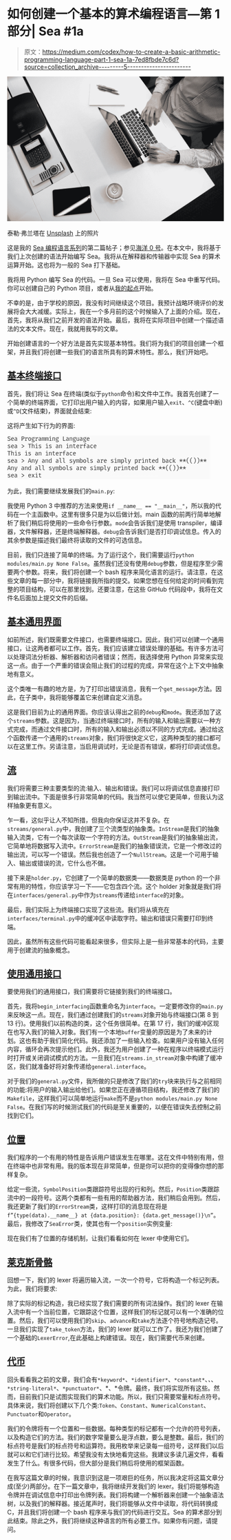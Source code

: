 # 如何创建一个基本的算术编程语言—第 1 部分| Sea #1a

> 原文：<https://medium.com/codex/how-to-create-a-basic-arithmetic-programming-language-part-1-sea-1a-7ed8fbde7c6d?source=collection_archive---------5----------------------->

![](img/311e436768368f1091ff423452aeb315.png)

泰勒·弗兰塔在 [Unsplash](https://unsplash.com?utm_source=medium&utm_medium=referral) 上的照片

这是我的 [Sea 编程语言系列](https://davidjmacdonald.medium.com/list/how-to-create-a-programming-language-0ee2bcc7bccd)的第二篇帖子；参见[海洋 0 号](/codex/how-to-design-your-own-programming-language-sea-0-d68e240b6155)。在本文中，我将基于我们上次创建的语法开始编写 Sea。我将从在解释器和传输器中实现 Sea 的算术运算开始。这也将为一般的 Sea 打下基础。

我将用 Python 编写 Sea 的代码。一旦 Sea 可以使用，我将在 Sea 中重写代码。你可以创建自己的 Python 项目，或者从[我的起点](https://github.com/DavidMacDonald11/Sea-Programming-Language/tree/c8b59778f0eea9b0bb149bed1c8e50f47d2c664f)开始。

不幸的是，由于学校的原因，我没有时间继续这个项目。我预计战略环境评价的发展将会大大减缓。实际上，我在一个多月前的这个时候输入了上面的介绍。现在，首先，我将从我们之前开发的语法开始。最后，我将在实际项目中创建一个描述语法的文本文件。现在，我就用我写的文章。

开始创建语言的一个好方法是首先实现基本特性。我们将为我们的项目创建一个框架，并且我们将创建一些我们的语言所具有的算术特性。那么，我们开始吧。

## [基本终端接口](https://github.com/DavidMacDonald11/Sea-Programming-Language/tree/69980003e67109c974f49539c127c774a85f9db3)

首先，我们将让 Sea 在终端(类似于`python`命令)和文件中工作。我首先创建了一个简单的终端界面，它打印出用户输入的内容，如果用户输入`exit`、`^C`(键盘中断)或`^D`(文件结束)，界面就会结束:

这将产生如下行为的界面:

![](img/bd7f2e553f24ed8b99b09922d9bed241.png)

为此，我们需要继续发展我们的`main.py`:

我使用 Python 3 中推荐的方法来使用`if __name__ == "__main__"`，所以我的代码在一个主函数中。这里有很多只是为以后做计划。main 函数的前两行简单地解析了我们稍后将使用的一些命令行参数。`mode`会告诉我们是使用 transpiler，编译器，文件解释器，还是终端解释器。`debug`会告诉我们是否打印调试信息。传入的其余参数是描述我们最终将读取的文件的可选信息。

目前，我们只连接了简单的终端。为了运行这个，我们需要运行`python modules/main.py None False`。虽然我们还没有使用`debug`参数，但是程序至少需要两个参数。将来，我们将创建一个 bash 程序来简化语言的运行。请注意，在这些文章的每一部分中，我将链接我所指的提交。如果您想在任何给定的时间看到完整的项目结构，可以在那里找到。还要注意，在这些 GitHub 代码段中，我将在文件名后面加上提交文件的后缀。

## [基本通用界面](https://github.com/DavidMacDonald11/Sea-Programming-Language/tree/dfd7b317122819ce8a6f46e2ba16259ed2101fc3)

如前所述，我们既需要文件接口，也需要终端接口。因此，我们可以创建一个通用接口，让这两者都可以工作。首先，我们应该建立错误处理的基础。有许多方法可以处理词法分析器、解析器和访问者错误；然而，我选择使用 Python 异常来实现这一点。由于一个严重的错误会阻止我们的过程的完成，异常在这个上下文中抽象地有意义。

这个类唯一有趣的地方是，为了打印出错误消息，我有一个`get_message`方法。因此，在子类中，我将能够覆盖它来创建自定义消息。

这是我们目前为止的通用界面。你应该认得出之前的`debug`和`mode`。我还添加了这个`streams`参数。这是因为，当通过终端接口时，所有的输入和输出需要以一种方式完成，而通过文件接口时，所有的输入和输出必须以不同的方式完成。通过给这个函数传递一个通用的`streams`对象，我们将很快定义它，这两种类型的接口都可以在这里工作。另请注意，当启用调试时，无论是否有错误，都将打印调试信息。

## [流](https://github.com/DavidMacDonald11/Sea-Programming-Language/tree/3a8a8705fdd595aa43b4ea2da4a7dc2afde66a78)

我们将需要三种主要类型的流:输入、输出和错误。我们可以将调试信息直接打印到输出流中。下面是很多行非常简单的代码。我当然可以使它更简单，但我认为这样抽象更有意义。

乍一看，这似乎让人不知所措，但我向你保证这并不复杂。在`streams/general.py`中，我创建了三个流类型的抽象类。`InStream`是我们的抽象输入流类，它有一个每次读取一个字符的方法。`OutStream`是我们的抽象输出流，它简单地将数据写入流中。`ErrorStream`是我们的抽象错误流，它是一个修改过的输出流，可以写一个错误。然后我也创造了一个`NullStream`。这是一个可用于输入、输出或错误的流，它什么也不做。

接下来是`holder.py`，它创建了一个简单的数据类——数据类是 python 的一个非常有用的特性，你应该学习一下——它包含四个流。这个 holder 对象就是我们将在`interfaces/general.py`中作为`streams`传递给`interface`的对象。

最后，我们实际上为终端接口实现了这些流。我们将从填充在`interfaces/terminal.py`中的缓冲区中读取字符。输出和错误只需要打印到终端。

因此，虽然所有这些代码可能看起来很多，但实际上是一些非常基本的代码，主要用于创建流的抽象概念。

## [使用通用接口](https://github.com/DavidMacDonald11/Sea-Programming-Language/tree/e125531dd2f96b292d0af95830f6f4171c62a0ec)

要使用我们的通用接口，我们需要将它链接到我们的终端接口。

首先，我将`begin_interfacing`函数重命名为`interface`。一定要修改你的`main.py`来反映这一点。现在，我们通过创建我们的`streams`对象开始与终端接口(第 8 到 13 行)。使用我们以前构造的类，这个任务很简单。在第 17 行，我们的缓冲区现在也写入我们的输入对象。我们有一个本地`buffer`变量的原因是为了未来的计划。这也有助于我们简化代码。我还添加了一些输入检查。如果用户没有输入任何内容，循环会再次提示他们。此外，我还为用户创建了一种在程序以终端模式运行时打开或关闭调试模式的方法。一旦我们在`streams.in_stream`对象中构建了缓冲区，我们就准备好将对象传递给`general.interface`。

对于我们的`general.py`文件，我所做的只是修改了我们的`try`块来执行与之前相同的功能:将用户的输入输出给他们。如果您正在遵循项目结构，我还修改了我们的`Makefile`，这样我们可以简单地运行`make`而不是`python modules/main.py None False`。在我们写的时候测试我们的代码是至关重要的，以便在错误失去控制之前找到它们。

## [位置](https://github.com/DavidMacDonald11/Sea-Programming-Language/tree/31ebadda3db7145c6c97563808333c6ee6780838)

我们程序的一个有用的特性是告诉用户错误发生在哪里。这在文件中特别有用，但在终端中也非常有用。我的版本现在非常简单，但是你可以把你的变得像你想的那样复杂。

给定一些流，`SymbolPosition`类跟踪符号出现的行和列。然后，`Position`类跟踪流中的一段符号。这两个类都有一些有用的帮助器方法，我们稍后会用到。然后，我还更新了我们的`ErrorStream`类，这样打印的消息现在将是`f”{type(data).__name__} at {data.position}: {data.get_message()}\n”`。最后，我修改了`SeaError`类，使其也有一个`position`实例变量:

现在我们有了位置的存储机制，让我们看看如何在 lexer 中使用它们。

## [莱克斯骨骼](https://github.com/DavidMacDonald11/Sea-Programming-Language/tree/f92d814e986a532603b838e920e010707e58dfbc)

回想一下，我们的 lexer 将遍历输入流，一次一个符号，它将构造一个标记列表。为此，我们将要求:

除了实际的标记构造，我已经实现了我们需要的所有词法操作。我们的 lexer 在输入流中有一个当前位置，它跟踪这个位置，这样我们的标记就可以有一个准确的位置。然后，我们可以使用我们的`skip`、`advance`和`take`方法逐个符号地构造记号。一旦我们实现了`take_token`方法，我们的 lexer 就可以工作了。我还为我们创建了一个基础的`LexerError`,在此基础上构建错误。现在，我们需要代币来创建。

## [代币](https://github.com/DavidMacDonald11/Sea-Programming-Language/tree/504944ab8345b0e2792c284a6aad3b16072429bb)

回头看看我之前的文章，我们会有`*keyword*`、`*identifier*`、`*constant*`、*、*、`*string-literal*`、`*punctuator*`、*、*令牌。最终，我们将实现所有这些。然而，目前我们只是试图实现我们的算术功能。所以，我们只需要常量和标点符号。具体来说，我们将创建以下几个类:`Token`、`Constant`、`NumericalConstant`、 `Punctuator`和`Operator`。

我们的令牌将有一个位置和一些数据。每种类型的标记都有一个允许的符号列表，以及构造它们的方法。我们的数字常量要么是浮点数，要么是整数。最后，我们的标点符号是我们的标点符号和运算符。我用枚举来记录每一组符号，这样我们以后就可以和它们进行比较。希望我没有太快地看完这些。我建议多读几遍文件，看看发生了什么。有很多代码，但大部分是我们稍后将使用的框架函数。

在我写这篇文章的时候，我意识到这是一项艰巨的任务，所以我决定将这篇文章分成(至少)两部分。在下一篇文章中，我将继续开发我们的 lexer。我们将能够构造令牌并在调试信息中打印出令牌列表。我们将构建一个解析器来创建一个抽象语法树，以及我们的解释器。接近尾声时，我们将能够从文件中读取，将代码转换成 C，并且我们将创建一个 bash 程序来与我们的代码进行交互。Sea 的算术部分到此结束。除此之外，我们将继续这种语言的所有必要工作。如果你有问题，请提问。